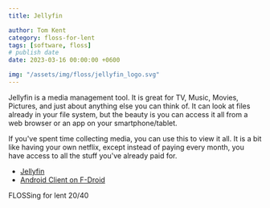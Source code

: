 ```yaml
---
title: Jellyfin

author: Tom Kent
category: floss-for-lent
tags: [software, floss]
# publish date
date: 2023-03-16 00:00:00 +0600

img: "/assets/img/floss/jellyfin_logo.svg"
---
```


Jellyfin is a media management tool. It is great for TV, Music, Movies, Pictures, and just about anything else you can
think of. It can look at files already in your file system, but the beauty is you can access it all from a web browser 
or an app on your smartphone/tablet.

If you've spent time collecting media, you can use this to view it all. It is a bit like having your own netflix, 
except instead of paying every month, you have access to all the stuff you've already paid for.

*   [Jellyfin](https://jellyfin.org/)
*   [Android Client on F-Droid](https://f-droid.org/en/packages/org.jellyfin.mobile/)

FLOSSing for lent 20/40